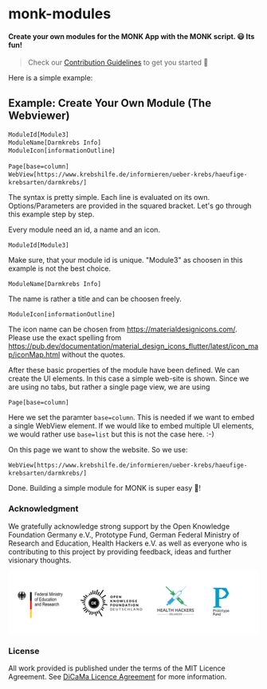 # monk-modules
#### Create your own modules for the MONK App with the MONK script. :smiley: Its fun!

> Check our <a href="https://github.com/dicama/monk-modules/blob/main/CONTRIBUTING.MD">Contribution Guidelines</a> to get you started :rocket:
> 

Here is a simple example:

## Example: Create Your Own Module (The Webviewer)

```
ModuleId[Module3]
ModuleName[Darmkrebs Info]
ModuleIcon[informationOutline]

Page[base=column]
WebView[https://www.krebshilfe.de/informieren/ueber-krebs/haeufige-krebsarten/darmkrebs/]
```

The syntax is pretty simple. Each line is evaluated on its own. Options/Parameters are provided in the squared bracket. Let's go through this example step by step.

Every module need an id, a name and an icon.

```
ModuleId[Module3]
```
Make sure, that your module id is unique. "Module3" as choosen in this example is not the best choice.

```
ModuleName[Darmkrebs Info]
```
The name is rather a title and can be choosen freely.

```
ModuleIcon[informationOutline]
```
The icon name can be chosen from https://materialdesignicons.com/. Please use the exact spelling from https://pub.dev/documentation/material_design_icons_flutter/latest/icon_map/iconMap.html without the quotes.

After these basic properties of the module have been defined. We can create the UI elements. In this case a simple web-site is shown. Since we are using no tabs, but rather a single page view, we are using
```
Page[base=column]
```
Here we set the paramter `base=column`. This is needed if we want to embed a single WebView element. If we would like to embed multiple UI elements, we would rather use `base=list` but this is not the case here. :-)

On this page we want to show the website. So we use:

```
WebView[https://www.krebshilfe.de/informieren/ueber-krebs/haeufige-krebsarten/darmkrebs/]
```

Done. Building a simple module for MONK is super easy :star_struck:!

### Acknowledgment

We gratefully acknowledge strong support by the Open Knowledge Foundation Germany e.V., Prototype Fund, German Federal Ministry of Research and Education, Health Hackers e.V. as well as everyone who is contributing to this project by providing feedback, ideas and further visionary thoughts.

<p class="aligncenter">
       <img align="middle" src="https://github.com/dicama/dicama/blob/dicama-imgs-1/acknowledgments.svg" width="800">
 </p>
   
### License
All work provided is published under the terms of the MIT Licence Agreement.
See <a href="https://github.com/dicama/monk-modules/blob/main/LICENSE">DiCaMa Licence Agreement</a> for more information.
